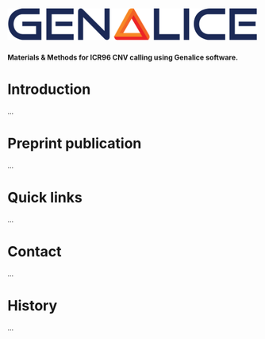 # ![Genalice](images/GENALICE_COR_logo-RGB.jpg)

#### Materials & Methods for ICR96 CNV calling using Genalice software.

# Introduction
...

# Preprint publication
...

# Quick links
...

# Contact
...

# History
...
